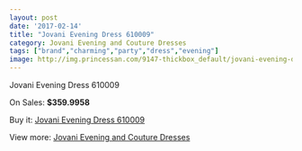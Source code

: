 ```yaml
---
layout: post
date: '2017-02-14'
title: "Jovani Evening Dress 610009"
category: Jovani Evening and Couture Dresses
tags: ["brand","charming","party","dress","evening"]
image: http://img.princessan.com/9147-thickbox_default/jovani-evening-dress-610009.jpg
---
```

Jovani Evening Dress 610009

On Sales: **$359.9958**
<a href="https://www.princessan.com/en/jovani-evening-and-couture-dresses/4014-jovani-evening-dress-610009.html"><amp-img layout="responsive" width="600" height="600" src="//img.princessan.com/9147-thickbox_default/jovani-evening-dress-610009.jpg" alt="Jovani Evening Dress 610009 0" /></a>
<a href="https://www.princessan.com/en/jovani-evening-and-couture-dresses/4014-jovani-evening-dress-610009.html"><amp-img layout="responsive" width="600" height="600" src="//img.princessan.com/9148-thickbox_default/jovani-evening-dress-610009.jpg" alt="Jovani Evening Dress 610009 1" /></a>
<a href="https://www.princessan.com/en/jovani-evening-and-couture-dresses/4014-jovani-evening-dress-610009.html"><amp-img layout="responsive" width="600" height="600" src="//img.princessan.com/9149-thickbox_default/jovani-evening-dress-610009.jpg" alt="Jovani Evening Dress 610009 2" /></a>
<a href="https://www.princessan.com/en/jovani-evening-and-couture-dresses/4014-jovani-evening-dress-610009.html"><amp-img layout="responsive" width="600" height="600" src="//img.princessan.com/9150-thickbox_default/jovani-evening-dress-610009.jpg" alt="Jovani Evening Dress 610009 3" /></a>

Buy it: [Jovani Evening Dress 610009](https://www.princessan.com/en/jovani-evening-and-couture-dresses/4014-jovani-evening-dress-610009.html "Jovani Evening Dress 610009")

View more: [Jovani Evening and Couture Dresses](https://www.princessan.com/en/27-jovani-evening-and-couture-dresses "Jovani Evening and Couture Dresses")